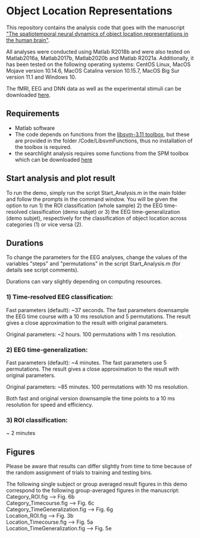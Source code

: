 # Object Location Representations



This repository contains the analysis code that goes with the manuscript ["The spatiotemporal neural dynamics of object location representations in the human brain"](https://www.nature.com/articles/s41562-022-01302-0.pdf). 

All analyses were conducted using Matlab R2018b and were also tested on Matlab2016a, Matlab2017b, Matlab2020b and Matlab R2021a. Additionally, it has been tested on the following operating systems: CentOS Linux, MacOS Mojave version 10.14.6, MacOS Catalina version 10.15.7, MacOS Big Sur version 11.1 and Windows 10.

The fMRI, EEG and DNN data as well as the experimental stimuli can be downloaded [here](https://osf.io/7zswn/?view_only=db183dde8f4b406aaba5dfc0dd0ae67d).


## Requirements

- Matlab software
- The code depends on functions from the [libsvm-3.11 toolbox](https://www.csie.ntu.edu.tw/~cjlin/libsvm/), but these are provided in the folder /Code/LibsvmFunctions, thus no installation of the toolbox is required.
- the searchlight analysis requires some functions from the SPM toolbox which can be downloaded [here](https://www.fil.ion.ucl.ac.uk/spm/software/spm12/)

## Start analysis and plot result

To run the demo, simply run the script Start_Analysis.m in the main folder and follow the prompts in the command window. You will be given the option to run 1) the ROI classification (whole sample) 2) the EEG time-resolved classification (demo subjet) or 3) the EEG time-generalization (demo subjet), respectively for the classification of object location across categories (1) or vice versa (2).


## Durations

To change the parameters for the EEG analyses, change the values of the variables "steps" and "permutations" in the script Start_Analysis.m (for details see script comments).

Durations can vary slightly depending on computing resources. 

### 1) Time-resolved EEG classification: 

Fast parameters (default): ~37 seconds. The fast parameters downsample the EEG time course with a 10 ms resolution and 5 permutations. The result gives a close approximation to the result with original parameters.

Original parameters: ~2 hours. 100 permutations with 1 ms resolution.


### 2) EEG time-generalization:

Fast parameters (default): ~4 minutes. The fast parameters use 5 permutations. The result gives a close approximation to the result with original parameters.

Original parameters: ~85 minutes. 100 permutations with 10 ms resolution. 

Both fast and original version downsample the time points to a 10 ms resolution for speed and efficiency.


### 3) ROI classification:

~ 2 minutes


## Figures

Please be aware that results can differ slightly from time to time because of the random assignment of trials to training and testing bins.

The following single subject or group averaged result figures in this demo correspond to the following group-averaged figures in the manuscript: \
Category_ROI.fig --> Fig. 6b \
Category_Timecourse.fig --> Fig. 6c \
Category_TimeGeneralization.fig --> Fig. 6g \
Location_ROI.fig --> Fig. 3b \
Location_Timecourse.fig --> Fig. 5a \
Location_TimeGeneralization.fig --> Fig. 5e
